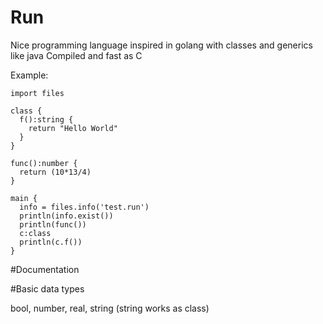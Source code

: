 # Run
  Nice programming language inspired in golang with classes and generics like java
  Compiled and fast as C
  
  Example:
  
    import files
    
    class {
      f():string {
        return "Hello World"
      }
    }

    func():number {
      return (10*13/4)
    }

    main {
      info = files.info('test.run')
      println(info.exist())
      println(func())
      c:class
      println(c.f())
    }

#Documentation

  #Basic data types
  
  bool, number, real, string (string works as class)
  
  
